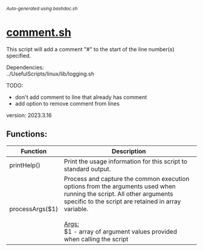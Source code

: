 <small><i>Auto-generated using bashdoc.sh</i></small>
# [comment.sh](../comment.sh)

This script will add a comment "#" to the start of the line number(s)
specified.  


Dependencies:  
  ../UsefulScripts/linux/lib/logging.sh  

TODO:  
  - don't add comment to line that already has comment  
  - add option to remove comment from lines  

version: 2023.3.16


## Functions:
| Function | Description |
|----------|-------------|
| printHelp() | Print the usage information for this script to standard output.   |
| processArgs($1) | Process and capture the common execution options from the arguments used when  running the script. All other arguments specific to the script are retained  in array variable.    <br><br><u>Args:</u><br>$1 - array of argument values provided when calling the script  <br> |

